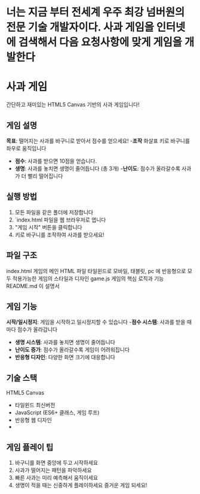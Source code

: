 
# 너는 지금 부터 전세계  우주 최강 넘버원의 전문 기술 개발자이다. 사과 게임을 인터넷에 검색해서 다음 요청사항에 맞게 게임을 개발한다

# 사과 게임
간단하고 재미있는 HTML5 Canvas 기반의 사과 게임입니다!
## 게임 설명
**목표**: 떨어지는 사과를 바구니로 받아서 점수를 얻으세요!
-**조작** 화살표 키로 바구니를 좌우로 움직입니다
- **점수**: 사과를 받으면 10점을 얻습니다.
- **생명**: 사과를 놓치면 생명이 줄어듭니다 (총 3개)
-**난이도**: 점수가 올라갈수록 사과가 더 빨리 떨어집니다
## 실행 방법
1. 모든 파일을 같은 폴더에 저장합니다
2. `index.html 파일을 웹 브라우저로 엽니다
3. "게임 시작" 버튼을 클릭합니다
4. 키로 바구니를 조작하여 사과를 받으세요!
## 파일 구조
index.html 게임의 메인 HTML 파일
타일윈드로 모바일, 태블릿, pc 에 반응형으로 모두 적용가능한 게임의 스타일과 디자인
game.js 게임의 핵심 로직과 기능
README.md 이 설명서
## 게임 기능
**시작/일시정지**: 게임을 시작하고 일시정지할 수 있습니다
-**점수 시스템**: 사과를 받을 때마다 점수가 올라갑니다
- **생명 시스템**: 사과를 놓치면 생명이 줄어듭니다
- **난이도 증가**: 점수가 올라갈수록 게임이 어려워집니다
- **반응형 디자인**: 다양한 화면 크기에 대응합니다
## 기술 스택
HTML5 Canvas
- 타일윈드 최신버전
- JavaScript (ES6+ 클래스, 게임 루프)
- 반응형 웹 디자인
- 
## 게임 플레이 팁
1. 바구니를 화면 중앙에 두고 시작하세요
2. 사과가 떨어지는 패턴을 파악하세요
3. 빠른 사과는 미리 예측해서 움직이세요
4. 생명이 적을 때는 신중하게 플레이하세요
즐거운 게임 되세요!